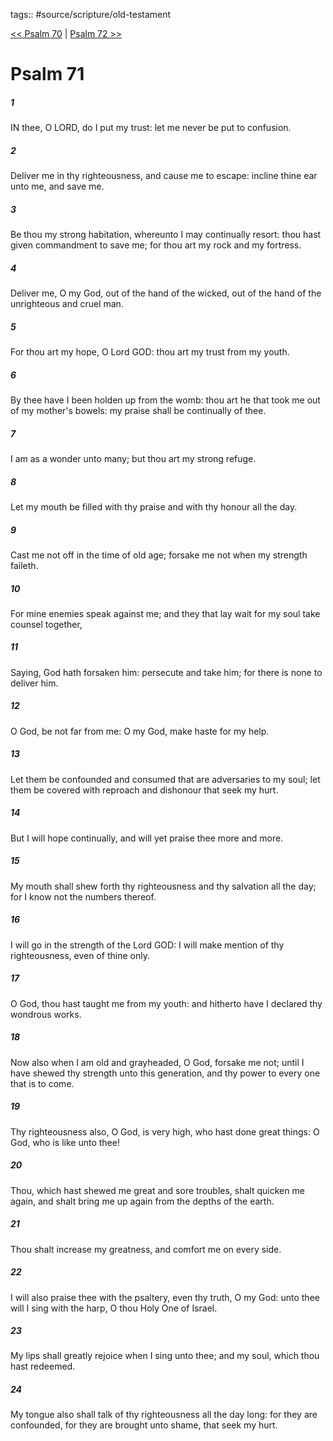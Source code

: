 tags:: #source/scripture/old-testament

[<< Psalm 70](old-testament/19_Psalms/Psalm_70.md) | [Psalm 72 >>](old-testament/19_Psalms/Psalm_72.md)

# Psalm 71

##### 1

IN thee, O LORD, do I put my trust: let me never be put to confusion.

##### 2

Deliver me in thy righteousness, and cause me to escape: incline thine ear unto me, and save me.

##### 3

Be thou my strong habitation, whereunto I may continually resort: thou hast given commandment to save me; for thou art my rock and my fortress.

##### 4

Deliver me, O my God, out of the hand of the wicked, out of the hand of the unrighteous and cruel man.

##### 5

For thou art my hope, O Lord GOD: thou art my trust from my youth.

##### 6

By thee have I been holden up from the womb: thou art he that took me out of my mother's bowels: my praise shall be continually of thee.

##### 7

I am as a wonder unto many; but thou art my strong refuge.

##### 8

Let my mouth be filled with thy praise and with thy honour all the day.

##### 9

Cast me not off in the time of old age; forsake me not when my strength faileth.

##### 10

For mine enemies speak against me; and they that lay wait for my soul take counsel together,

##### 11

Saying, God hath forsaken him: persecute and take him; for there is none to deliver him.

##### 12

O God, be not far from me: O my God, make haste for my help.

##### 13

Let them be confounded and consumed that are adversaries to my soul; let them be covered with reproach and dishonour that seek my hurt.

##### 14

But I will hope continually, and will yet praise thee more and more.

##### 15

My mouth shall shew forth thy righteousness and thy salvation all the day; for I know not the numbers thereof.

##### 16

I will go in the strength of the Lord GOD: I will make mention of thy righteousness, even of thine only.

##### 17

O God, thou hast taught me from my youth: and hitherto have I declared thy wondrous works.

##### 18

Now also when I am old and grayheaded, O God, forsake me not; until I have shewed thy strength unto this generation, and thy power to every one that is to come.

##### 19

Thy righteousness also, O God, is very high, who hast done great things: O God, who is like unto thee!

##### 20

Thou, which hast shewed me great and sore troubles, shalt quicken me again, and shalt bring me up again from the depths of the earth.

##### 21

Thou shalt increase my greatness, and comfort me on every side.

##### 22

I will also praise thee with the psaltery, even thy truth, O my God: unto thee will I sing with the harp, O thou Holy One of Israel.

##### 23

My lips shall greatly rejoice when I sing unto thee; and my soul, which thou hast redeemed.

##### 24

My tongue also shall talk of thy righteousness all the day long: for they are confounded, for they are brought unto shame, that seek my hurt.
